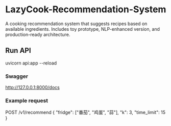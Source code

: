 # LazyCook-Recommendation-System
A cooking recommendation system that suggests recipes based on available ingredients. Includes toy prototype, NLP-enhanced version, and production-ready architecture.

## Run API
uvicorn api:app --reload

### Swagger
http://127.0.0.1:8000/docs

### Example request
POST /v1/recommend
{
  "fridge": ["番茄", "鸡蛋", "蒜"],
  "k": 3,
  "time_limit": 15
}
